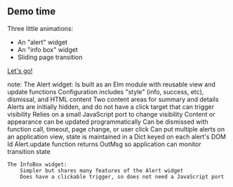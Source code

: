 ##  Demo time

Three little animations:

<ul>
<li class="fragment">An "alert" widget
<li class="fragment">An "info box" widget
<li class="fragment">Sliding page transition
</ul>

<a class="fragment" href="http://localhost:8000/page_alert.html">Let's go!</a>

note:
    The Alert widget:
        Is built as an Elm module with reusable view and update functions
        Configuration includes "style" (info, success, etc), dismissal, and HTML content
        Two content areas for summary and details
        Alerts are initially hidden, and do not have a click target that can trigger visibility
        Relies on a small JavaScript port to change visibility
        Content or appearance can be updated programmatically
        Can be dismissed with function call, timeout, page change, or user click
        Can put multiple alerts on an application view, state is maintained in a Dict keyed on each alert's DOM Id
        Alert.update function returns OutMsg so application can monitor transition state


    The InfoBox widget:
        Simpler but shares many features of the Alert widget
        Does have a clickable trigger, so does not need a JavaScript port
